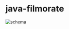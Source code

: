 # java-filmorate
![schema](https://github.com/Nabokov79/java-filmorate/blob/add-database/schema.jpg)
